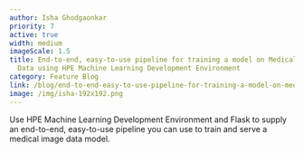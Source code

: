 ```yaml
---
author: Isha Ghodgaonkar
priority: 7
active: true
width: medium
imageScale: 1.5
title: End-to-end, easy-to-use pipeline for training a model on Medical Image
  Data using HPE Machine Learning Development Environment
category: Feature Blog
link: /blog/end-to-end-easy-to-use-pipeline-for-training-a-model-on-medmnist-v2-using-hpe-machine-learning-development-environment-flask/
image: /img/isha-192x192.png
---
```

Use HPE Machine Learning Development Environment and Flask to supply an end-to-end, easy-to-use pipeline you can use to train and serve a medical image data model.

